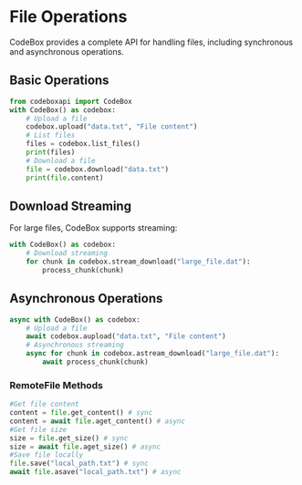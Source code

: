 # File Operations

CodeBox provides a complete API for handling files, including synchronous and asynchronous operations.

## Basic Operations

```python
from codeboxapi import CodeBox
with CodeBox() as codebox:
    # Upload a file
    codebox.upload("data.txt", "File content")
    # List files
    files = codebox.list_files()
    print(files)
    # Download a file
    file = codebox.download("data.txt")
    print(file.content)
```

## Download Streaming

For large files, CodeBox supports streaming:

```python
with CodeBox() as codebox:
    # Download streaming
    for chunk in codebox.stream_download("large_file.dat"):
        process_chunk(chunk)
```

## Asynchronous Operations

```python
async with CodeBox() as codebox:
    # Upload a file
    await codebox.aupload("data.txt", "File content")
    # Asynchronous streaming
    async for chunk in codebox.astream_download("large_file.dat"):
        await process_chunk(chunk)
```

### RemoteFile Methods

```python
#Get file content
content = file.get_content() # sync
content = await file.aget_content() # async
#Get file size
size = file.get_size() # sync
size = await file.aget_size() # async
#Save file locally
file.save("local_path.txt") # sync
await file.asave("local_path.txt") # async
```